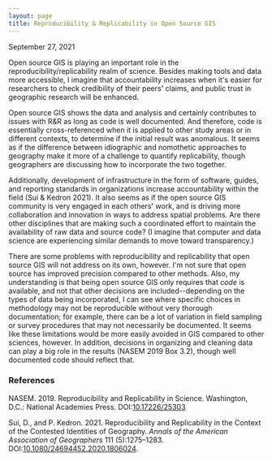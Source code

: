 ```yaml
---
layout: page
title: Reproducibility & Replicability in Open Source GIS
---
```


September 27, 2021

Open source GIS is playing an important role in the reproducibility/replicability
realm of science. Besides making tools and data more accessible, I imagine that
accountability increases when it's easier for researchers to check credibility of their peers'
claims, and public trust in geographic research will be enhanced.

Open source GIS shows the data and analysis and certainly contributes to issues
with R&R as long as code is well documented. And therefore, code is essentially
cross-referenced when it is applied to other study areas or in different
contexts, to determine if the initial result was anomalous. It seems as if the
difference between idiographic and nomothetic approaches to geography make it
more of a challenge to quantify replicability, though geographers are discussing
how to incorporate the two together.

Additionally, development of infrastructure in the form of software, guides, and
reporting standards in organizations increase accountability within the field
(Sui & Kedron 2021). It also seems as if the open source GIS community is very
engaged in each others' work, and is driving more collaboration and innovation
in ways to address spatial problems.
Are there other disciplines that are making such a coordinated effort to
maintain the availability of raw data and source code?
(I imagine that computer and data science are experiencing similar demands to
move toward transparency.)

There are some problems with reproducibility and replicability that open source
GIS will not address on its own, however.
I'm not sure that open source has improved precision compared to other methods.
Also, my understanding is that being open source GIS only requires that
*code* is available, and not that other decisions are included--depending on
the types of data being incorporated, I can see where specific
choices in methodology may not be reproducible without very thorough
documentation; for example, there can be a lot of variation in field sampling or
survey procedures that may not necessarily be documented. It seems like these
limitations would be more easily avoided in GIS compared to other sciences, however.
In addition, decisions in organizing and cleaning data can play a big role in
the results (NASEM 2019 Box 3.2), though well documented code should reflect
that.

### References

NASEM. 2019. Reproducibility and Replicability in Science. Washington, D.C.: National Academies Press. DOI:[10.17226/25303](10.17226/25303)

Sui, D., and P. Kedron. 2021. Reproducibility and Replicability in the Context of the Contested Identities of Geography. *Annals of the American Association of Geographers* 111 (5):1275–1283. DOI:[10.1080/24694452.2020.1806024](10.1080/24694452.2020.1806024).
